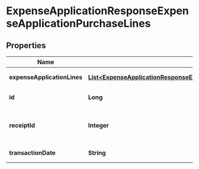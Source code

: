 

# ExpenseApplicationResponseExpenseApplicationPurchaseLines


## Properties

Name | Type | Description | Notes
------------ | ------------- | ------------- | -------------
**expenseApplicationLines** | [**List&lt;ExpenseApplicationResponseExpenseApplicationExpenseApplicationLines1&gt;**](ExpenseApplicationResponseExpenseApplicationExpenseApplicationLines1.md) | 明細行一覧（配列） |  [optional]
**id** | **Long** | 経費申請の申請行ID | 
**receiptId** | **Integer** | ファイルボックス（証憑ファイル）ID |  [optional]
**transactionDate** | **String** | 日付 (yyyy-mm-dd) |  [optional]



